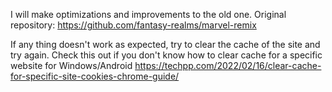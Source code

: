 I will make optimizations and improvements to the old one. 
Original repository: https://github.com/fantasy-realms/marvel-remix

If any thing doesn't work as expected, try to clear the cache of the site and try again. 
Check this out if you don't know how to clear cache for a specific website for Windows/Android https://techpp.com/2022/02/16/clear-cache-for-specific-site-cookies-chrome-guide/
